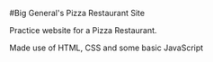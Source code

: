 #Big General's Pizza Restaurant Site

Practice website for a Pizza Restaurant.

Made use of HTML, CSS and some basic JavaScript